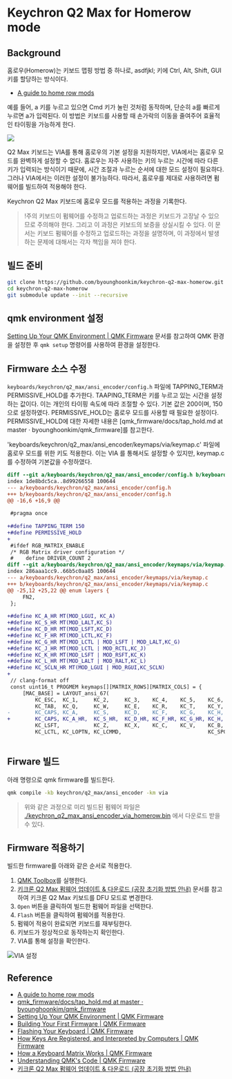 # Keychron Q2 Max for Homerow mode

## Background

홈로우(Homerow)는 키보드 맵핑 방법 중 하나로, asdfjkl; 키에 Ctrl, Alt, Shift, GUI 키를 할당하는 방식이다. 

- [A guide to home row mods](https://precondition.github.io/home-row-mods)

예를 들어, a 키를 누르고 있으면 Cmd 키가 눌린 것처럼 동작하며, 단순히 a를 빠르게 누르면 a가 입력된다. 
이 방법은 키보드를 사용할 때 손가락의 이동을 줄여주어 효율적인 타이핑을 가능하게 한다.

![](https://camo.githubusercontent.com/5efeb16db4e9aaaac5d160d6bc5c2c916a3cb80c305068714a4465744f9afe19/68747470733a2f2f63646e2e73686f706966792e636f6d2f732f66696c65732f312f303035392f303633302f313031372f66696c65732f4b65796368726f6e2d51322d4d61782d36355f2d4c61796f75742d576972656c6573732d437573746f6d2d4d656368616e6963616c2d4b6579626f6172642d436172626f6e2d426c61636b2e6a70673f763d31373033393137313133)

Q2 Max 키보드는 VIA를 통해 홈로우의 기본 설정을 지원하지만, VIA에서는 홈로우 모드를 완벽하게 설정할 수 없다. 
홈로우는 자주 사용하는 키의 누르는 시간에 따라 다른 키가 입력되는 방식이기 때문에, 시간 조절과 누르는 순서에 대한 모드 설정이 필요하다. 
그러나 VIA에서는 이러한 설정이 불가능하다. 
따라서, 홈로우를 제대로 사용하려면 펌웨어를 빌드하여 적용해야 한다.

Keychron Q2 Max 키보드에 홈로우 모드를 적용하는 과정을 기록한다.

> !주의
> 키보드이 펌웨어를 수정하고 업로드하는 과정은 키보드가 고장날 수 있으므로 주의해야 한다. 
> 그리고 이 과정은 키보드의 보증을 상실시킬 수 있다.
> 이 문서는 키보드 펌웨어를 수정하고 업로드하는 과정을 설명하며,
> 이 과정에서 발생하는 문제에 대해서는 각자 책임을 져야 한다.

## 빌드 준비

```bash
git clone https://github.com/byounghoonkim/keychron-q2-max-homerow.git
cd keychron-q2-max-homerow
git submodule update --init --recursive
```

## qmk environment 설정
[Setting Up Your QMK Environment | QMK Firmware](https://docs.qmk.fm/newbs_getting_started) 문서를 참고하여 QMK 환경을 설정한 후 
`qmk setup` 명령어를 사용하여 환경을 설정한다.

## Firmware 소스 수정

`keyboards/keychron/q2_max/ansi_encoder/config.h` 파일에 TAPPING_TERM과 PERMISSIVE_HOLD를 추가한다.
TAAPING_TERM은 키를 누르고 있는 시간을 설정하는 값이다. 이는 개인의 타이핑 속도에 따라 조절할 수 있다.
기본 값은 200이며, 150으로 설정하였다. PERMISSIVE_HOLD는 홈로우 모드를 사용할 때 필요한 설정이다.
PERMISSIVE_HOLD에 대한 자세한 내용은 [qmk_firmware/docs/tap_hold.md at master · byounghoonkim/qmk_firmware]를 참고한다.

'keyboards/keychron/q2_max/ansi_encoder/keymaps/via/keymap.c' 파일에 홈로우 모드를 위한 키도 적용한다.
이는 VIA 를 통해서도 설정할 수 있지만, keymap.c 를 수정하여 기본값을 수정하였다.

```diff
diff --git a/keyboards/keychron/q2_max/ansi_encoder/config.h b/keyboards/keychron/q2_max/ansi_encoder/config.h
index 1de8bdc5ca..8d99266558 100644
--- a/keyboards/keychron/q2_max/ansi_encoder/config.h
+++ b/keyboards/keychron/q2_max/ansi_encoder/config.h
@@ -16,6 +16,9 @@
 
 #pragma once
 
+#define TAPPING_TERM 150
+#define PERMISSIVE_HOLD
+
 #ifdef RGB_MATRIX_ENABLE
 /* RGB Matrix driver configuration */
 #    define DRIVER_COUNT 2
diff --git a/keyboards/keychron/q2_max/ansi_encoder/keymaps/via/keymap.c b/keyboards/keychron/q2_max/ansi_encoder/keymaps/via/keymap.c
index 286aaa1cc9..66b5c0aa85 100644
--- a/keyboards/keychron/q2_max/ansi_encoder/keymaps/via/keymap.c
+++ b/keyboards/keychron/q2_max/ansi_encoder/keymaps/via/keymap.c
@@ -25,12 +25,22 @@ enum layers {
     FN2,
 };
 
+#define KC_A_HR MT(MOD_LGUI, KC_A)
+#define KC_S_HR MT(MOD_LALT,KC_S)
+#define KC_D_HR MT(MOD_LSFT,KC_D)
+#define KC_F_HR MT(MOD_LCTL,KC_F)
+#define KC_G_HR MT(MOD_LCTL | MOD_LSFT | MOD_LALT,KC_G)
+#define KC_J_HR MT(MOD_LCTL | MOD_RCTL,KC_J)
+#define KC_K_HR MT(MOD_LSFT | MOD_RSFT,KC_K)
+#define KC_L_HR MT(MOD_LALT | MOD_RALT,KC_L)
+#define KC_SCLN_HR MT(MOD_LGUI | MOD_RGUI,KC_SCLN)
+
 // clang-format off
 const uint16_t PROGMEM keymaps[][MATRIX_ROWS][MATRIX_COLS] = {
     [MAC_BASE] = LAYOUT_ansi_67(
         KC_ESC,  KC_1,     KC_2,     KC_3,    KC_4,    KC_5,    KC_6,    KC_7,    KC_8,    KC_9,    KC_0,     KC_MINS,  KC_EQL,   KC_BSPC,          KC_MUTE,
         KC_TAB,  KC_Q,     KC_W,     KC_E,    KC_R,    KC_T,    KC_Y,    KC_U,    KC_I,    KC_O,    KC_P,     KC_LBRC,  KC_RBRC,  KC_BSLS,          KC_DEL,
-        KC_CAPS, KC_A,     KC_S,     KC_D,    KC_F,    KC_G,    KC_H,    KC_J,    KC_K,    KC_L,    KC_SCLN,  KC_QUOT,            KC_ENT,           KC_HOME,
+        KC_CAPS, KC_A_HR,  KC_S_HR,  KC_D_HR, KC_F_HR, KC_G_HR, KC_H,    KC_J_HR, KC_K_HR, KC_L_HR, KC_SCLN_HR,KC_QUOT,           KC_ENT,           KC_HOME,
         KC_LSFT,           KC_Z,     KC_X,    KC_C,    KC_V,    KC_B,    KC_N,    KC_M,    KC_COMM, KC_DOT,   KC_SLSH,            KC_RSFT, KC_UP,
         KC_LCTL, KC_LOPTN, KC_LCMMD,                            KC_SPC,                             KC_RCMMD, MO(MAC_FN1),MO(FN2),KC_LEFT, KC_DOWN, KC_RGHT),
 

```

## Firware 빌드
아래 명령으로 qmk firmware를 빌드한다.

```bash
qmk compile -kb keychron/q2_max/ansi_encoder -km via
```

> 위와 같은 과정으로 미리 빌드된 펌웨어 파일은 [./keychron_q2_max_ansi_encoder_via_homerow.bin](./keychron_q2_max_ansi_encoder_via_homerow.bin) 에서 다운로드 받을 수 있다.


## Firmware 적용하기
빌드한 firmware를 아래와 같은 순서로 적용한다.

1. [QMK Toolbox](https://qmk.fm/toolbox)를 실행한다. 
2. [키크론 Q2 Max 펌웨어 업데이트 & 다운로드 (공장 초기화 방법 안내)](https://keychron.kr/firmware/?vid=118) 문서를 참고하여 키크론 Q2 Max 키보드를 DFU 모드로 변경한다.
3. `Open` 버튼을 클릭하여 빌드한 펌웨어 파일을 선택한다.
4. `Flash` 버튼을 클릭하여 펌웨어를 적용한다.
5. 펌웨어 적용이 완료되면 키보드를 재부팅한다.
6. 키보드가 정상적으로 동작하는지 확인한다.
7. VIA를 통해 설정을 확인한다.

![VIA 설정](./via.png)

## Reference

- [A guide to home row mods](https://precondition.github.io/home-row-mods)
- [qmk_firmware/docs/tap_hold.md at master · byounghoonkim/qmk_firmware](https://github.com/byounghoonkim/qmk_firmware/blob/master/docs/tap_hold.md)
- [Setting Up Your QMK Environment | QMK Firmware](https://docs.qmk.fm/newbs_getting_started)
- [Building Your First Firmware | QMK Firmware](https://docs.qmk.fm/newbs_building_firmware)
- [Flashing Your Keyboard | QMK Firmware](https://docs.qmk.fm/newbs_flashing)
- [How Keys Are Registered, and Interpreted by Computers | QMK Firmware](https://docs.qmk.fm/how_keyboards_work)
- [How a Keyboard Matrix Works | QMK Firmware](https://docs.qmk.fm/how_a_matrix_works)
- [Understanding QMK's Code | QMK Firmware](https://docs.qmk.fm/understanding_qmk)
- [키크론 Q2 Max 펌웨어 업데이트 & 다운로드 (공장 초기화 방법 안내)](https://keychron.kr/firmware/?vid=118)


